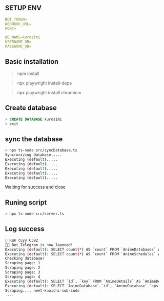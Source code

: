 
## SETUP ENV

```yaml
BOT_TOKEN=
WEBHOOK_URL=
PORT=

DB_NAME=kurosimi
USERNAME_DB=
PASSWORD_DB=
```

## Basic installation

> npm install

> npx playwright install-deps

> npx playwright install chromium

## Create database

```sql
> CREATE DATABASE kurosimi
> exit
```

## sync the database

```sh
> npx ts-node src/syncDatabase.ts
Syncronizing database.....
Executing (default).....
Executing (default).....
Executing (default).....
Executing (default).....
Executing (default).....
```

Waiting for success and close

## Runing script

```sh
> npx ts-node src/server.ts
```

## Log success

```sh
🚀 Run cuyy 6382
🐱‍👤 Bot Telegram is now launced!
Executing (default): SELECT count(*) AS `count` FROM `AnimeDatabases` AS `AnimeDatabase`;
Executing (default): SELECT count(*) AS `count` FROM `AnimeSchedules` AS `AnimeSchedule`;
Checking database!
Scraping page: 1
Scraping page: 2
Scraping page: 3
Scraping page: 4
Executing (default): SELECT `id`, `key` FROM `AnimeDetails` AS `AnimeDetail` WHERE `AnimeDetail`.`key` IN ('neet-kuoichi-sub-indo', 'medalist-sub-indo', 'touharate-mahjong-sub-indo', 'solo-level-s2-sub-indo', 'a-rank-party-sub-indo', 'ao-exorcist-yosuga-sub-indo', 'chi-chikyuu-tsuite-sub-indo', 'borto-sub-indo');
Executing (default): SELECT `AnimeDatabase`.`id`, `AnimeDatabase`.`eps`, `AnimeDatabase`.`anime_detail_id`, `AnimeDetail`.`id` AS `AnimeDetail.id`, `AnimeDetail`.`key` AS `AnimeDetail.key` FROM `AnimeDatabases` AS `AnimeDatabase` LEFT OUTER JOIN `AnimeDetails` AS `AnimeDetail` ON `AnimeDatabase`.`key` = `AnimeDetail`.`id`;
Scraping.... neet-kuoichi-sub-indo
....
```